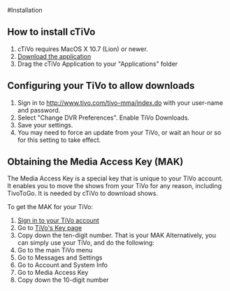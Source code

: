 #Installation
## How to install cTiVo

1. cTiVo requires MacOS X 10.7 (Lion) or newer.
1. [Download the application](http://code.google.com/p/ctivo/downloads/list)
1. Drag the cTiVo Application to your "Applications" folder

## Configuring your TiVo to allow downloads

1. Sign in to http://www.tivo.com/tivo-mma/index.do with your user-name and password.
1. Select "Change DVR Preferences". Enable TiVo Downloads.
1. Save your settings.
1. You may need to force an update from your TiVo, or wait an hour or so for this setting to take effect.

## Obtaining the Media Access Key (MAK)

The Media Access Key is a special key that is unique to your TiVo account. It enables you to move the shows from your TiVo for any reason, including TivoToGo. It is needed by cTiVo to download shows. 

To get the MAK for your TiVo:

1. [Sign in to your TiVo account](http://www.tivo.com/tivo-mma/index.do)
1. Go to [TiVo's Key page](http://www.tivo.com/tivo-mma/showmakey.do)
1. Copy down the ten-digit number. That is your MAK
Alternatively, you can simply use your TiVo, and do the following:
1. Go to the main TiVo menu
1. Go to Messages and Settings
1. Go to Account and System Info
1. Go to Media Access Key
1. Copy down the 10-digit number